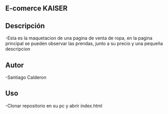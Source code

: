 ## E-comerce KAISER ##

## Descripción ##
-Esta es la maquetacion de una pagina de venta de ropa, en la pagina principal se pueden observar las prendas, junto a su precio y una pequeña descripcion

## Autor ##
-Santiago Calderon

## Uso ## 
-Clonar repositorio en su pc y abrir index.html